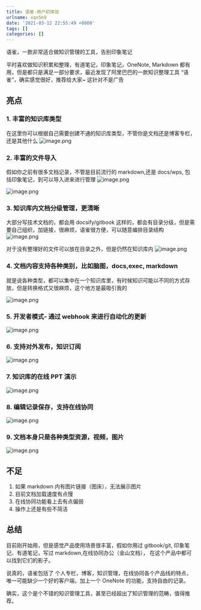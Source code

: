 ```yaml
---
title: 语雀-用户初体验
urlname: xqn5e9
date: '2021-03-12 22:55:49 +0800'
tags: []
categories: []
---
```


语雀，一款非常适合做知识管理的工具，告别印象笔记

平时喜欢做知识积累和整理，有道笔记，印象笔记，OneNote, Markdown 都有用，但是都只是满足一部分要求，最近发现了阿里巴巴的一款知识整理工具 “语雀”，确实感觉很好，推荐给大家~ 这针对不是广告

## 亮点

### 1. 丰富的知识库类型

在这里你可以根据自己需要创建不通的知识库类型，不管你是文档还是博客专栏，还是其他什么
![image.png](https://cdn.nlark.com/yuque/0/2021/png/5374140/1615561425042-36849ca6-5540-4c46-92e1-bb038f7ee32f.png#align=left&display=inline&height=595&margin=%5Bobject%20Object%5D&name=image.png&originHeight=617&originWidth=475&size=35330&status=done&style=none&width=458)

### 2. 丰富的文件导入

假如你之前有很多文档记录，不管是目前流行的 markdown,还是 docs/wps, 包括印象笔记，到可以导入进来进行管理
![image.png](https://cdn.nlark.com/yuque/0/2021/png/5374140/1615562012793-7f9033f5-89b9-4706-a205-633740e3fc86.png#align=left&display=inline&height=611&margin=%5Bobject%20Object%5D&name=image.png&originHeight=611&originWidth=863&size=64963&status=done&style=none&width=863)

![image.png](https://cdn.nlark.com/yuque/0/2021/png/5374140/1615562145901-796fe279-afb4-4f9a-aaa8-02fec2d39cbb.png#align=left&display=inline&height=476&margin=%5Bobject%20Object%5D&name=image.png&originHeight=476&originWidth=599&size=35140&status=done&style=none&width=599)

### 3. 知识库内文档分级管理，更清晰

大部分写技术文档的，都会用 docsify/gitbook 这样的，都会有目录分级，但是需要自己组织，加链接，很麻烦，语雀很方便，可以随意编排目录结构
![image.png](https://cdn.nlark.com/yuque/0/2021/png/5374140/1615562320016-d442bfb5-09c7-49b6-be37-8475fd5eef0f.png#align=left&display=inline&height=532&margin=%5Bobject%20Object%5D&name=image.png&originHeight=532&originWidth=246&size=14461&status=done&style=none&width=246)

对于没有整理好的文件可以放在目录之外，但是仍然在知识库内
![image.png](https://cdn.nlark.com/yuque/0/2021/png/5374140/1615562518523-c2aeed2e-5020-460d-8322-f6621310c64c.png#align=left&display=inline&height=460&margin=%5Bobject%20Object%5D&name=image.png&originHeight=460&originWidth=631&size=29855&status=done&style=none&width=631)

### 4. 文档内容支持各种类别，比如脑图，docs,exec, markdown

就是说各种类型，都可以集中在一个知识库里，有时候知识可能以不同的方式存放，但是转换格式又很麻烦，这个地方是最吸引我的

![image.png](https://cdn.nlark.com/yuque/0/2021/png/5374140/1615562746526-899c8450-93ed-4534-919e-69df29f51cbb.png#align=left&display=inline&height=545&margin=%5Bobject%20Object%5D&name=image.png&originHeight=545&originWidth=999&size=52219&status=done&style=none&width=999)

### 5. 开发者模式- 通过 webhook 来进行自动化的更新

![image.png](https://cdn.nlark.com/yuque/0/2021/png/5374140/1615563089697-1662a19f-c165-4190-a7e4-2cdc0100d8b4.png#align=left&display=inline&height=391&margin=%5Bobject%20Object%5D&name=image.png&originHeight=391&originWidth=868&size=30127&status=done&style=none&width=868)

### 6. 支持对外发布，知识订阅

![image.png](https://cdn.nlark.com/yuque/0/2021/png/5374140/1615563533467-9dc3bfb4-a0da-4845-a568-8b7093cf8aa8.png#align=left&display=inline&height=467&margin=%5Bobject%20Object%5D&name=image.png&originHeight=467&originWidth=539&size=53943&status=done&style=none&width=539)

### 7. 知识库的在线 PPT 演示

![image.png](https://cdn.nlark.com/yuque/0/2021/png/5374140/1615565089589-1f378d92-7dac-4a5a-bf52-d4cf3f148910.png#align=left&display=inline&height=507&margin=%5Bobject%20Object%5D&name=image.png&originHeight=507&originWidth=1306&size=87958&status=done&style=none&width=1306)

### 8. 编辑记录保存，支持在线协同

![image.png](https://cdn.nlark.com/yuque/0/2021/png/5374140/1615565188879-cd23e0f4-d9b9-4155-bf38-51fb0da50e27.png#align=left&display=inline&height=423&margin=%5Bobject%20Object%5D&name=image.png&originHeight=423&originWidth=403&size=15352&status=done&style=none&width=403)

### 9. 文档本身只是各种类型资源，视频，图片

![image.png](https://cdn.nlark.com/yuque/0/2021/png/5374140/1615564193906-c87119be-2323-4247-9186-a2a20120047c.png#align=left&display=inline&height=497&margin=%5Bobject%20Object%5D&name=image.png&originHeight=497&originWidth=1015&size=52685&status=done&style=none&width=1015)

## 不足

1. 如果 markdown 内有图片链接（图床），无法展示图片
1. 目前文档加载速度有点慢
1. 在线协同功能看上去有点偏弱
1. 操作上还是有些不简洁

## 总结

目前刚开始用，但是感觉产品使用场景很丰富，假如你用过 gitbook/git, 印象笔记、有道笔记，写过 markdown,在线协同办公（金山文档）， 在这个产品中都可以找到它们的影子。

说真的，语雀包括了 个人专栏，博客，知识管理，在线协同各个产品线的特点，唯一可能缺少一个好的客户端，加上一个 OneNote 的功能，支持自由的记录。

确实，这个是个不错的知识管理工具，甚至已经超出了知识管理的范畴，值得推荐。
